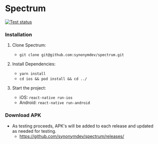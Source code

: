 # Spectrum

[![Test status](https://github.com/synonymdev/spectrum/workflows/tests/badge.svg)](https://github.com/synonymdev/spectrum/actions)

### Installation
1. Clone Spectrum:
    - `git clone git@github.com:synonymdev/spectrum.git`
   

3. Install Dependencies:
   - `yarn install`
   - `cd ios && pod install && cd ../`
   
   
5. Start the project:
    - iOS: `react-native run-ios`
    - Android: `react-native run-android`

### Download APK
 - As testing proceeds, APK's will be added to each release and updated as needed for testing.
   - https://github.com/synonymdev/spectrum/releases/
